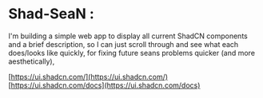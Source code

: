 # Shad-SeaN : 
I'm building a simple web app to display all current ShadCN components and a brief description, so I can just scroll through and see what each does/looks like quickly, for fixing future seans problems quicker (and more aesthetically),

[https://ui.shadcn.com/](https://ui.shadcn.com/) </br>
[https://ui.shadcn.com/docs](https://ui.shadcn.com/docs) </br>
